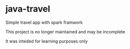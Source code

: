 # java-travel
Simple travel app with spark framwork

This project is no longer maintained and may be incomplete

It was inteded for learning purposes only
